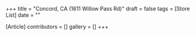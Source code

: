+++
title = "Concord, CA (1611 Willow Pass Rd)"
draft = false
tags = [Store List]
date = ""

[Article]
contributors = []
gallery = []
+++
